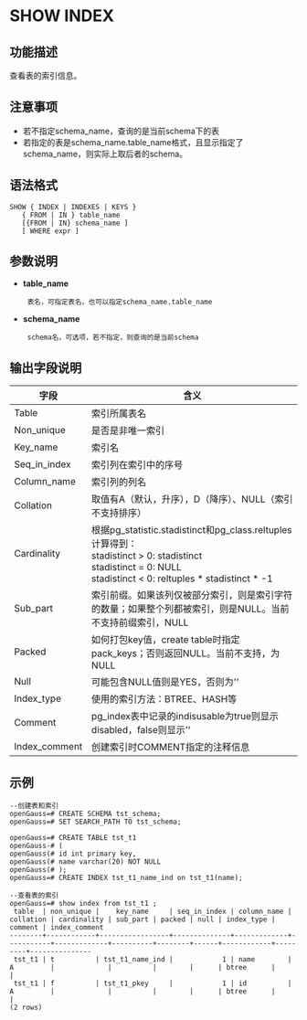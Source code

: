 # SHOW INDEX<a name="ZH-CN_TOPIC_0289900448"></a>

## 功能描述<a name="zh-cn_topic_0283137542_zh-cn_topic_0237122167_zh-cn_topic_0059778902_s86b6c9741c7741d3976c5e358e8d5486"></a>

查看表的索引信息。

## 注意事项<a name="zh-cn_topic_0283137542_zh-cn_topic_0237122167_zh-cn_topic_0059778902_sdd2da7fe44624eb99ee77013ff96c6bd"></a>

- 若不指定schema_name，查询的是当前schema下的表
- 若指定的表是schema_name.table_name格式，且显示指定了schema_name，则实际上取后者的schema。

## 语法格式<a name="zh-cn_topic_0283137542_zh-cn_topic_0237122167_zh-cn_topic_0059778902_se242be9719f44731b261539dbd42d7b9"></a>

```
SHOW { INDEX | INDEXES | KEYS }
   { FROM | IN } table_name
   [{FROM | IN} schema_name ]
   [ WHERE expr ]
```

## 参数说明<a name="zh-cn_topic_0283137542_zh-cn_topic_0237122167_zh-cn_topic_0059778902_s06dfa4f09bfd4e0d9826a80e6a91b0a6"></a>

- **table_name**

       表名，可指定表名，也可以指定schema_name.table_name

- **schema_name**

       schema名，可选项，若不指定，则查询的是当前schema

## 输出字段说明<a name="zh-cn_topic_0283137542_zh-cn_topic_0237122167_zh-cn_topic_0059778902_s06dfa4f09bfd4e0d9826a80e6a91b0a6"></a>

| 字段          | 含义                                                           |
| ------------- | ------------------------------------------------------------ |
| Table         | 索引所属表名                                                 |
| Non_unique    | 是否是非唯一索引                                             |
| Key_name      | 索引名                                                       |
| Seq_in_index  | 索引列在索引中的序号                                         |
| Column_name   | 索引列的列名                                                 |
| Collation     | 取值有A（默认，升序），D（降序）、NULL（索引不支持排序）     |
| Cardinality   | 根据pg_statistic.stadistinct和pg_class.reltuples计算得到：<br>stadistinct > 0: stadistinct<br>stadistinct = 0: NULL<br>stadistinct < 0: reltuples * stadistinct * -1 |
| Sub_part      | 索引前缀。如果该列仅被部分索引，则是索引字符的数量；如果整个列都被索引，则是NULL。当前不支持前缀索引，NULL                                         |
| Packed        | 如何打包key值，create table时指定pack_keys；否则返回NULL。当前不支持，为NULL |
| Null          | 可能包含NULL值则是YES，否则为''                              |
| Index_type    | 使用的索引方法：BTREE、HASH等                 |
| Comment       | pg_index表中记录的indisusable为true则显示disabled，false则显示''               |
| Index_comment | 创建索引时COMMENT指定的注释信息                              |

## 示例<a name="zh-cn_topic_0283137542_zh-cn_topic_0237122167_zh-cn_topic_0059778902_sfff14489321642278317cf06cd89810d"></a>

```
--创建表和索引
openGauss=# CREATE SCHEMA tst_schema;
openGauss=# SET SEARCH_PATH TO tst_schema;

openGauss=# CREATE TABLE tst_t1
openGauss-# (
openGauss(# id int primary key,
openGauss(# name varchar(20) NOT NULL
openGauss(# );
openGauss=# CREATE INDEX tst_t1_name_ind on tst_t1(name);

--查看表的索引
openGauss=# show index from tst_t1 ;
 table  | non_unique |    key_name     | seq_in_index | column_name | collation | cardinality | sub_part | packed | null | index_type | comment | index_comment 
--------+------------+-----------------+--------------+-------------+-----------+-------------+----------+--------+------+------------+---------+---------------
 tst_t1 | t          | tst_t1_name_ind |            1 | name        | A         |             |          |        |      | btree      |         | 
 tst_t1 | f          | tst_t1_pkey     |            1 | id          | A         |             |          |        |      | btree      |         | 
(2 rows)
```